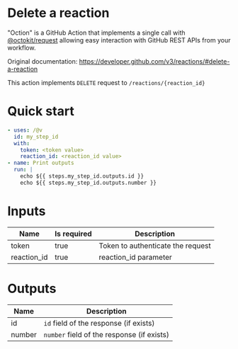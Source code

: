 # Delete a reaction

"Oction" is a GitHub Action that implements a single call with 
[@octokit/request](https://www.npmjs.com/package/@octokit/request)
allowing easy interaction with GitHub REST APIs from your workflow.

Original documentation: https://developer.github.com/v3/reactions/#delete-a-reaction

This action implements `DELETE` request to `/reactions/{reaction_id}`


# Quick start

```yaml
- uses: /@v
  id: my_step_id
  with:
    token: <token value>
    reaction_id: <reaction_id value>
- name: Print outputs
  run: |
    echo ${{ steps.my_step_id.outputs.id }}
    echo ${{ steps.my_step_id.outputs.number }}
```


# Inputs

| Name | Is required | Description |
|---|---|---|
|token|true|Token to authenticate the request
|reaction_id|true|reaction_id parameter

# Outputs

| Name | Description |
|---|---|
|id|`id` field of the response (if exists)|
|number|`number` field of the response (if exists)|

